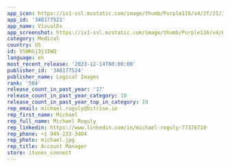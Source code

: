 ```yaml
---
app_icon: https://is1-ssl.mzstatic.com/image/thumb/Purple116/v4/2f/21/35/2f2135cf-9f7c-838e-0182-e03a580f6376/AppIcon-0-1x_U007emarketing-0-6-0-sRGB-85-220-0.jpeg/1024x1024bb.png
app_id: '348177521'
app_name: VisualDx
app_screenshot: https://is1-ssl.mzstatic.com/image/thumb/Purple116/v4/05/9d/d6/059dd695-9d4f-88d2-bbb7-6650e00f6448/4966c87e-5aea-47c6-989b-551a1d4e7559_0623_iOS_App_Store_6.5in_display_-_screen1.jpg/1284x2778bb.png
category: Medical
country: US
id: VSWKGj3j3IWQ
language: en
most_recent_release: '2023-12-14T00:00:00'
publisher_id: '348177524'
publisher_name: Logical Images
rank: '504'
release_count_in_past_year: '17'
release_count_in_past_year_category: 10
release_count_in_past_year_top_in_category: 19
rep_email: michael.roguly@bitrise.io
rep_first_name: Michael
rep_full_name: Michael Roguly
rep_linkedin: https://www.linkedin.com/in/michael-roguly-77376710
rep_phone: +1 949-233-3404
rep_photo: michael.jpg
rep_title: Account Manager
store: itunes_connect
---
```

